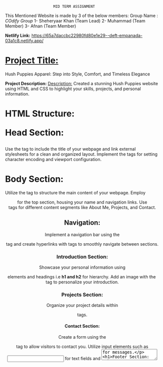                           MID TERM ASSIGNMENT


This Mentioned Website is made by 3 of the below members:
Group Name : <i>COdify Group</i>
1- Sheheryaar Khan (Team Lead)
2- Muhammad (Team Member)
3- Afnan (Team Member)


<b>Netlify Link:</b>
https://65a7daccbc22980fd80e1e29--deft-empanada-03a1c8.netlify.app/


<h1><u>Project Title:</h1></u>
Hush Puppies Apparel: Step into Style, Comfort, and Timeless Elegance

<b>Project Description:</b>
<u>Description:</u>
Created a stunning Hush Puppies website using HTML and CSS to highlight your skills, projects, and personal information.

<h1>HTML Structure:

Head Section:</h1>

Use the <head> tag to include the title of your webpage and link external stylesheets for a clean and organized layout.
Implement the <meta> tags for setting character encoding and viewport configuration.
<h1>Body Section:</h1>

Utilize the <body> tag to structure the main content of your webpage.
Employ <header> for the top section, housing your name and navigation links.
Use <section> tags for different content segments like About Me, Projects, and Contact.
<h1>Navigation:</h1>

Implement a navigation bar using the <nav> tag and create hyperlinks with <a> tags to smoothly navigate between sections.
<h1>Introduction Section:</h1>

Showcase your personal information using <div> elements and headings i.e <b>h1 and h2</b> for hierarchy.
Add an image with the <img> tag to personalize your introduction.
<h1>Projects Section:</h1>

Organize your project details within <article> tags.

<h1>Contact Section:</h1>

Create a form using the <form> tag to allow visitors to contact you.
Utilize input elements such as <input> for text fields and <textarea> for messages.
<h1>Footer Section:</h1>

Use the <footer> tag to include copyright information and links to your social media profiles.
<h1>CSS Styling:</h1>

<h1>Global Styles:</h1>

Set font styles, colors, and spacing using global styles in the <style> tag or an external stylesheet.
Layout:

Implement CSS flexbox or grid layout for a responsive and visually appealing design.
Use the box-sizing property to control box models.
<h1>Header Styles:</h1>

Style the header section with a background color, text color, and padding for a polished look.
<h1>Navigation Styles:</h1>

Apply styling to the navigation bar, including hover effects for better user interaction.
<h1>Section Styles:</h1>

Customize each section with appropriate background colors, margins, and padding for a cohesive layout.
<h1>Form Styles:</h1>

Design the contact form with proper styling, including input field styles and a submit button.
<h1>Responsive Design:</h1>

Uses media queries to make our Website responsive on various devices, ensuring a seamless user experience.
<h1>Conclusion:</h1>
By combining HTML for structure and CSS for styling, this "Hush Puppies" project will result in a visually appealing and functional website that effectively presents your skills and projects to potential clients or employers.








